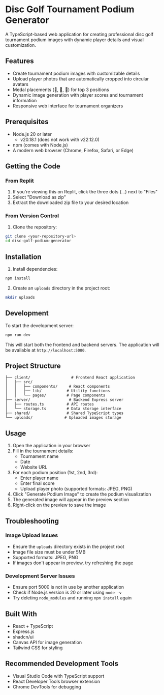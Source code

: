 # Disc Golf Tournament Podium Generator

A TypeScript-based web application for creating professional disc golf tournament podium images with dynamic player details and visual customization.

## Features

- Create tournament podium images with customizable details
- Upload player photos that are automatically cropped into circular avatars
- Medal placements (🥇, 🥈, 🥉) for top 3 positions
- Dynamic image generation with player scores and tournament information
- Responsive web interface for tournament organizers

## Prerequisites

- Node.js 20 or later
  - v20.18.1 (does not work with v22.12.0)
- npm (comes with Node.js)
- A modern web browser (Chrome, Firefox, Safari, or Edge)

## Getting the Code

### From Replit
1. If you're viewing this on Replit, click the three dots (...) next to "Files"
2. Select "Download as zip"
3. Extract the downloaded zip file to your desired location

### From Version Control
1. Clone the repository:
```bash
git clone <your-repository-url>
cd disc-golf-podium-generator
```

## Installation

1. Install dependencies:
```bash
npm install
```

2. Create an `uploads` directory in the project root:
```bash
mkdir uploads
```

## Development

To start the development server:

```bash
npm run dev
```

This will start both the frontend and backend servers. The application will be available at `http://localhost:5000`.

## Project Structure

```
├── client/                  # Frontend React application
│   ├── src/
│   │   ├── components/     # React components
│   │   ├── lib/           # Utility functions
│   │   └── pages/         # Page components
├── server/                 # Backend Express server
│   ├── routes.ts          # API routes
│   └── storage.ts         # Data storage interface
├── shared/                # Shared TypeScript types
└── uploads/              # Uploaded images storage
```

## Usage

1. Open the application in your browser
2. Fill in the tournament details:
   - Tournament name 
   - Date
   - Website URL
3. For each podium position (1st, 2nd, 3rd):
   - Enter player name
   - Enter final score
   - Upload player photo (supported formats: JPEG, PNG)
4. Click "Generate Podium Image" to create the podium visualization
5. The generated image will appear in the preview section
6. Right-click on the preview to save the image

## Troubleshooting

### Image Upload Issues
- Ensure the `uploads` directory exists in the project root
- Image file size must be under 5MB
- Supported formats: JPEG, PNG
- If images don't appear in preview, try refreshing the page

### Development Server Issues
- Ensure port 5000 is not in use by another application
- Check if Node.js version is 20 or later using `node -v`
- Try deleting `node_modules` and running `npm install` again

## Built With

- React + TypeScript
- Express.js
- shadcn/ui
- Canvas API for image generation
- Tailwind CSS for styling

## Recommended Development Tools

- Visual Studio Code with TypeScript support
- React Developer Tools browser extension
- Chrome DevTools for debugging
